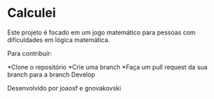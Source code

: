# Calculei

Este projeto é focado em um jogo matemático para pessoas com dificuldades em lógica matemática.

Para contribuir:

*Clone o repositório
*Crie uma branch
*Faça um pull request da sua branch para a branch Develop

Desenvolvido por joaosf e gnovakovski
